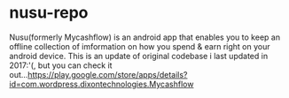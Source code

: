 # nusu-repo
Nusu(formerly Mycashflow) is an android app that enables you to keep an offline collection of imformation on how you spend &amp; earn right on your android device.
This is an update of original codebase i last updated in 2017:'(, but you can check it out...https://play.google.com/store/apps/details?id=com.wordpress.dixontechnologies.Mycashflow
